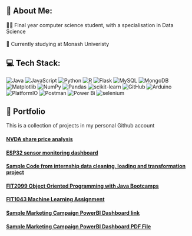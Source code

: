 ## 💫 About Me:
👨‍💻 Final year computer science student, with a specialisation in Data Science <br/><br>🏫 Currently studying at Monash Univeristy <br/>

## 💻 Tech Stack:
![Java](https://img.shields.io/badge/java-%23ED8B00.svg?style=for-the-badge&logo=openjdk&logoColor=white) ![JavaScript](https://img.shields.io/badge/javascript-%23323330.svg?style=for-the-badge&logo=javascript&logoColor=%23F7DF1E) ![Python](https://img.shields.io/badge/python-3670A0?style=for-the-badge&logo=python&logoColor=ffdd54) ![R](https://img.shields.io/badge/r-%23276DC3.svg?style=for-the-badge&logo=r&logoColor=white) ![Flask](https://img.shields.io/badge/flask-%23000.svg?style=for-the-badge&logo=flask&logoColor=white)  ![MySQL](https://img.shields.io/badge/mysql-4479A1.svg?style=for-the-badge&logo=mysql&logoColor=white) ![MongoDB](https://img.shields.io/badge/MongoDB-%234ea94b.svg?style=for-the-badge&logo=mongodb&logoColor=white) ![Matplotlib](https://img.shields.io/badge/Matplotlib-%23ffffff.svg?style=for-the-badge&logo=Matplotlib&logoColor=black) ![NumPy](https://img.shields.io/badge/numpy-%23013243.svg?style=for-the-badge&logo=numpy&logoColor=white) ![Pandas](https://img.shields.io/badge/pandas-%23150458.svg?style=for-the-badge&logo=pandas&logoColor=white) ![scikit-learn](https://img.shields.io/badge/scikit--learn-%23F7931E.svg?style=for-the-badge&logo=scikit-learn&logoColor=white) ![GitHub](https://img.shields.io/badge/github-%23121011.svg?style=for-the-badge&logo=github&logoColor=white) ![Arduino](https://img.shields.io/badge/-Arduino-00979D?style=for-the-badge&logo=Arduino&logoColor=white) ![PlatformIO](https://img.shields.io/badge/PlatformIO-%23222.svg?style=for-the-badge&logo=platformio&logoColor=%23f5822a) ![Postman](https://img.shields.io/badge/Postman-FF6C37?style=for-the-badge&logo=postman&logoColor=white) ![Power Bi](https://img.shields.io/badge/power_bi-F2C811?style=for-the-badge&logo=powerbi&logoColor=black)
<img alt='selenium' src='https://img.shields.io/badge/Selenium-100000?style=for-the-badge&logo=selenium&logoColor=white&labelColor=black&color=black'/></a>

## 🔧 Portfolio
This is a collection of projects in my personal Github account

#### [NVDA share price analysis](https://github.com/Andeez123/NVDA-share-analysis)
  
#### [ESP32 sensor monitoring dashboard](https://github.com/Andeez123/ESP32-data-pipeline)

#### [Sample Code from internship data cleaning, loading and transformation project](https://github.com/Andeez123/Internship-Codebase/)
  
#### [FIT2099 Object Oriented Programming with Java Bootcamps](https://github.com/Andeez123/FIT2099-java-bootcamp)
  
#### [FIT1043 Machine Learning Assignment](https://github.com/Andeez123/FIT1043-A2)

#### [Sample Marketing Campaign PowerBI Dashboard link](https://drive.google.com/file/d/1HBrapHT6aufrkvH1FonHkIDpTWjMCoTq/view?usp=sharing)
#### [Sample Marketing Campaign PowerBI Dashboard PDF File](https://drive.google.com/file/d/1ExsXdCmw1Kdvv5GGwnS1JoY1S0TbTzuz/view?usp=sharing)
  


